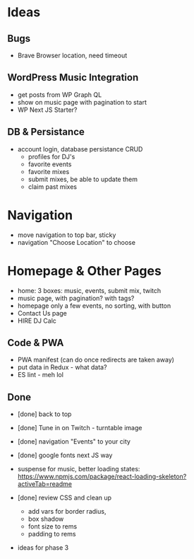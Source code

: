 # Ideas

## Bugs

- Brave Browser location, need timeout

## WordPress Music Integration

- get posts from WP Graph QL
- show on music page with pagination to start
- WP Next JS Starter?

## DB & Persistance

- account login, database persistance CRUD
  - profiles for DJ's
  - favorite events
  - favorite mixes
  - submit mixes, be able to update them
  - claim past mixes

# Navigation

- move navigation to top bar, sticky
- navigation "Choose Location" to choose

# Homepage & Other Pages

- home: 3 boxes: music, events, submit mix, twitch
- music page, with pagination? with tags?
- homepage only a few events, no sorting, with button
- Contact Us page
- HIRE DJ Calc

## Code & PWA

- PWA manifest (can do once redirects are taken away)
- put data in Redux - what data?
- ES lint - meh lol 

## Done

- [done] back to top
- [done] Tune in on Twitch - turntable image
- [done] navigation "Events" to your city
- [done] google fonts next JS way
- suspense for music, better loading states: https://www.npmjs.com/package/react-loading-skeleton?activeTab=readme

- [done] review CSS and clean up

  - add vars for border radius,
  - box shadow
  - font size to rems
  - padding to rems

- ideas for phase 3
